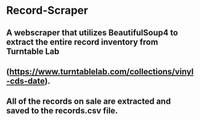 # Record-Scraper
## A webscraper that utilizes BeautifulSoup4 to extract the entire record inventory from Turntable Lab 
## (https://www.turntablelab.com/collections/vinyl-cds-date).
## All of the records on sale are extracted and saved to the records.csv file.
